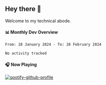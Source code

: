 ## Hey there 👋

Welcome to my technical abode.

#### 📊 Monthly Dev Overview
<!--START_SECTION:waka-->

```txt
From: 28 January 2024 - To: 26 February 2024

No activity tracked
```

<!--END_SECTION:waka-->

#### 🎧 Now Playing

[![spotify-github-profile](https://spotify-github-profile.vercel.app/api/view?uid=james2mid&cover_image=true&theme=natemoo-re)](https://open.spotify.com/user/james2mid?si=2b3baf2b09cb499e)
